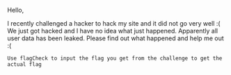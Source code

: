 Hello,

I recently challenged a hacker to hack my site and it did not go very well :( We just got hacked and I have no idea what just happened. Apparently all user data has been leaked. Please find out what happened and help me out :(

`Use flagCheck to input the flag you get from the challenge to get the actual flag`